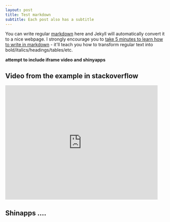 ```yaml
---
layout: post
title: Test markdown
subtitle: Each post also has a subtitle
---
```


You can write regular [markdown](http://markdowntutorial.com/) here and Jekyll will automatically convert it to a nice webpage.  I strongly encourage you to [take 5 minutes to learn how to write in markdown](http://markdowntutorial.com/) - it'll teach you how to transform regular text into bold/italics/headings/tables/etc.

**attempt to include iframe video and shinyapps**

## Video from the example in stackoverflow

<iframe width="480" height="360" src="http://www.youtube.com/embed/WO82PoAczTc" frameborder="0"> </iframe>

## Shinapps ....


